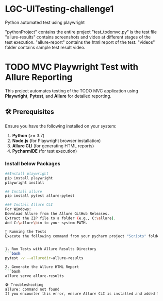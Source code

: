 # LGC-UITesting-challenge1
Python automated test using playwright

"pythonProject" contains the entire project
"test_todomvc.py" is the test file 
"allure-results" contains screenshots and video at different stages of the test execution.
"allure-report" contains the html report of the test.
"videos" folder contains sample test result video.

# TODO MVC Playwright Test with Allure Reporting

This project automates testing of the TODO MVC application using **Playwright**, **Pytest**, and **Allure** for detailed reporting.

## 🛠 Prerequisites

Ensure you have the following installed on your system:

1. **Python** (>= 3.7)
2. **Node.js** (for Playwright browser installation)
3. **Allure CLI** (for generating HTML reports)
4. **PycharmIDE** (for test execution)

### Install below Packages

```bash
##Install playwright
pip install playwright
playwright install  

## Install allure
pip install pytest allure-pytest 

### Install Allure CLI
For Windows:
Download Allure from the Allure GitHub Releases.
Extract the ZIP file to a folder (e.g., C:\allure).
Add C:\allure\bin to your system PATH.

🚀 Running the Tests
Execute the following command from your pycharm project "Scripts" folder path to run the tests and generate the Allure results:


1. Run Tests with Allure Results Directory
```bash
pytest -v --alluredir=allure-results

2. Generate the Allure HTML Report
```bash
allure serve allure-results

🛠 Troubleshooting
allure: command not found
If you encounter this error, ensure Allure CLI is installed and added to your system PATH. Restart your terminal after making changes to the PATH.
